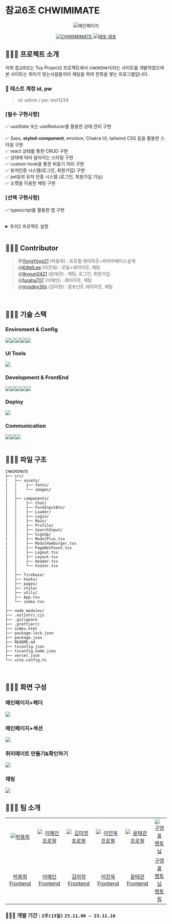 # 참교6조 CHWIMIMATE

<div align="center">
<img src="https://github.com/YongYong21/ToyProject2/blob/develop/src/assets/images/mate1.png" alt='메인페이지'>
</div>

<p align="center">
  <a href="https://toy-project2.vercel.app/">
    <img src="https://img.shields.io/badge/참교6조 CHWIMIMATE-gray?style=for-the-badge&logoColor=white" alt="CHIWIMIMATE" />
  </a>
  <a href="https://github.com/YongYong21/ToyProject2">
    <img src="https://img.shields.io/badge/배포 repository-212125?style=for-the-badge&logoColor=white" alt="배포 레포"/>
  </a>
</p>

## 🧑🏻‍💻 프로젝트 소개

저희 참교6조는 Toy Project2 프로젝트에서 `CHWIMIMATE`라는 사이트를 개발하였으며 본 사이트는 취미가 맞는사람들끼리 채팅을 하여 친목을 쌓는 프로그램입니다.

### 🔐 테스트 계정 id, pw

> id: admin
> /
> pw: test1234

### [필수 구현사항]

✅ useState 또는 useReducer를 활용한 상태 관리 구현 <br />  
✅ Sass, <b>styled-component</b>, emotion, Chakra UI, tailwind CSS 등을 활용한 스타일 구현 <br />
✅ react 상태를 통한 CRUD 구현 <br />
✅ 상태에 따라 달라지는 스타일 구현 <br />
✅ custom hook을 통한 비동기 처리 구현 <br />
✅ 유저인증 시스템(로그인, 회원가입) 구현 <br />
✅ jwt등의 유저 인증 시스템 (로그인, 회원가입 기능) <br />
✅ 소켓을 이용한 채팅 구현 <br />

### [선택 구현사항]

✅ typescript를 활용한 앱 구현  
<br/>

<details>
<summary>토이2 프로젝트 설명</summary>
   
# 🍋 소켓 기반 채팅앱

주어진 API와 소켓을 분석해 어떤 프로젝트를 진행/완성할 것인지 팀 단위로 자유롭게 결정하고 만들어보세요.  
과제 수행 및 리뷰 기간은 별도 공지를 참고하세요!

## 과제 수행 및 제출 방법

```
Y_FE_Toy2_{팀명}

E.g, Y_FE_Toy2_GYOHEON
```

1. 현재 저장소를 로컬에 클론(Clone)합니다.
1. 자신의 팀명으로 브랜치를 생성합니다.(구분 가능하도록 팀명을 꼭 파스칼케이스로 표시하세요, `git branch Y_FE_Toy2_Team13`)
1. 자신의 팀명 브랜치에서 과제를 수행합니다.
1. 과제 수행이 완료되면, 자신의 팀명 브랜치를 원격 저장소에 푸시(Push)합니다.(`main` 브랜치에 푸시하지 않도록 꼭 주의하세요, `git push origin Y_FE_Toy2_Team13`)
1. 저장소에서 `main` 브랜치를 대상으로 Pull Request 생성하면, 과제 제출이 완료됩니다!(E.g, `main` <== `Y_FE_Toy2_Team13`)
1. Pull Request 링크를 LMS로도 제출해 주셔야 합니다.
1. main 혹은 다른 사람의 브랜치로 절대 병합하지 않도록 주의하세요!
1. Pull Request에서 보이는 설명을 다른 사람들이 이해하기 쉽도록 꼼꼼하게 작성하세요!

- 과제 수행 및 제출 과정에서 문제가 발생한 경우, 바로 담당 멘토나 강사에게 얘기하세요!

- 백엔드 서버에 문제가 생겼을 경우, 바로 슬랙의 GyoHeon Lee에게 연락하세요!

## 필수 구현 사항
- [ ] `useState` 또는 `useReducer`를 활용한 상태 관리 구현
- [ ] `Sass`, `styled-component`, `emotion`, `Chakra UI`, `tailwind CSS` 등을 활용한 스타일 구현
- [ ] `react` 상태를 통한 CRUD 구현
- [ ] 상태에 따라 달라지는 스타일 구현
- [ ] `custom hook`을 통한 비동기 처리 구현
- [ ] 유저인증 시스템(로그인, 회원가입) 구현
- [ ] `jwt`등의 유저 인증 시스템 (로그인, 회원가입 기능)
- [ ] 소켓을 이용한 채팅 구현

## 선택 구현 사항
- [ ] `Next.js`를 활용한 서버 사이드 렌더링 구현
- [ ] `typescript`를 활용한 앱 구현
- [ ] `storybook`을 활용한 디자인 시스템 구현
- [ ] `jest`를 활용한 단위 테스트 구현

## 추가 사항
- api들의 응답 데이터들을 일부러 파편화 해두었습니다!
- api들 간의 데이터를 조합하여 이상적인 구조를 만들어보세요.

## 예시 프로젝트

![private-messaging-part-1-chat-ab610e9e03738ad37f7b0fb55c771087](https://github.com/KDT1-FE/Y_FE_Toy2/assets/66263916/c5247dde-2ca6-4285-a60e-8dcf23326d0e)

## API 사용법

- 모든 network 요청(Request) `headers`에 아래 정보가 꼭 포함돼야 합니다!
- serverId는 팀마다 개별 전달됩니다.
- 확인할 수 없는 사용자나 팀의 DB 정보는 임의로 삭제될 수 있습니다!

```json
{
  "content-type": "application/json",
  "serverId": "nREmPe9B"
}
```

## 기본 데이터 구조

### user

```ts
interface User {
  id: string;
  password: string;
  name: string;
  picture: string;
  chats: string[]; // chat id만 속합니다.
}
```

### chat

```ts
interface Chat {
  id: string;
  name: string;
  isPrivate: boolean;
  users: string[];
  messages: Message[]; // message 객체가 속합니다.

  updatedAt: Date;
}
```

### message

```ts
interface Message {
  id: string;
  text: string;
  userId: string;

  createdAt: Date;
}
```
## 회원

### 회원가입

사용자가 `id`에 종속되어 회원가입합니다.

- 사용자 비밀번호는 암호화해 저장합니다.
- 프로필 이미지는 url or base64 형식이어야 합니다.
- 프로필 이미지는 1MB 이하여야 합니다.

```curl
curl https://fastcampus-chat.net/signup
  \ -X 'POST'
```

요청 데이터 타입 및 예시:

```ts
interface RequestBody {
  id: string; // 사용자 아이디 (필수!, 영어와 숫자만)
  password: string; // 사용자 비밀번호, 5자 이상 (필수!)
  name: string; // 사용자 이름, 20자 이하 (필수!)
  picture?: string; // 사용자 이미지(url or base64, under 1MB)
}
```

```json
{
  "id": "abcd",
  "password": "********",
  "name": "GyoHeon",
  "picture": "https://avatars.githubusercontent.com/u/66263916?v=4"
}
```

응답 데이터 타입 및 예시:

```ts
interface ResponseValue {
  message: title;
}
```

```json
{
  "message": "User created"
}
```

### id 중복 체크

`id` 중복 체크를 합니다.

```curl
curl https://fastcampus-chat.net/check/id
  \ -X 'POST'
```

요청 데이터 타입 및 예시:

```ts
interface RequestBody {
  id: string; // 사용자 아이디 (필수!, 영어와 숫자만)
}
```

```json
{
  "id": "abcd"
}
```

응답 데이터 타입 및 예시:

```ts
interface ResponseValue {
  isDuplicated: boolean;
}
```

```json
{
  "isDuplicated": false
}
```

### 로그인

- 발급된 `accessToken`은 7일 후 만료됩니다.

```curl
curl https://fastcampus-chat.net/login
  \ -X 'POST'
```

요청 데이터 타입 및 예시:

```ts
interface RequestBody {
  id: string; // 사용자 아이디 (필수!)
  password: string; // 사용자 비밀번호 (필수!)
}
```

```json
{
  "id": "abcd",
  "password": "********"
}
```

응답 데이터 타입 및 예시:

```ts
interface ResponseValue {
  accessToken: string; // 사용자 접근 토큰
  refreshToken: string; // access token 발급용 토큰
}
```

```json
{
  "accessToken": "eyJhbGciOiJIUzI1NiIsInR5cCI6IkpXVCJ9.eyJpZCI6IjlQS3I...(생략)",
  "refreshToken": "eyJhbGciOiJIUzI1NiIsInR5cCI6IkpXVCJ9.eyJpZCI6IjlQS3I...(생략)"
}
```

### 인증 확인

`id` 중복 체크를 합니다.

```curl
curl https://fastcampus-chat.net/auth/me
  \ -X 'GET'
  \ -H 'Authorization: Bearer <accessToken>'
```

요청 데이터 타입 및 예시:
- 없음

응답 데이터 타입 및 예시:

```ts
interface ResponseValue {
  auth: boolean;
  user?: User;
}

interface User {
  id: string;
  name: string;
  picture: string;
}
```

```json
{
  "auth": true,
  "user": {
    "id": "test1",
    "name": "abcde",
    "picture": "https://avatars.githubusercontent.com/u/42333366?v=4"
  }
}
```

### 토큰 재발급

```curl
curl https://fastcampus-chat.net/refresh
  \ -X 'POST'
```

요청 데이터 타입 및 예시:

```ts
interface RequestBody {
  refreshToken: string; // access token 발급용 토큰
}
```

```json
{
  "refreshToken": "eyJhbGciOiJIUzI1NiIsInR5cCI6IkpXVCJ9.eyJpZCI6IjlQS3I...(생략)"
}
```

응답 데이터 타입 및 예시:

```ts
interface ResponseValue {
  accessToken: string; // 사용자 접근 토큰
}
```

```json
{
  "accessToken": "eyJhbGciOiJIUzI1NiIsInR5cCI6IkpXVCJ9.eyJpZCI6IjlQS3I...(생략)"
}
```

### 사용자 정보 수정

- 프로필 이미지는 url or base64 형식이어야 합니다.
- 프로필 이미지는 1MB 이하여야 합니다.

```curl
curl https://fastcampus-chat.net/user
  \ -X 'PATCH'
  \ -H 'Authorization: Bearer <accessToken>'
```

요청 데이터 타입 및 예시:

```ts
interface RequestBody {
  name?: string; // 새로운 표시 이름
  picture?: string; // 사용자 프로필 이미지(url or base64)
}
```

```json
{
  "name": "abcde",
  "picture": "https://avatars.githubusercontent.com/u/42333366?v=4"
}
```

응답 데이터 타입 및 예시:

```ts
interface ResponseValue {
  messgae: string;
}
```

```json
{
  "message": "User updated"
}
```

## 채팅

### 특정 유저 조회

- 특정 유저를 조회합니다.

```curl
curl https://fastcampus-chat.net/user?userId=${userId}
  \ -X 'GET'
  \ -H 'Authorization: Bearer <accessToken>'
```

요청 데이터 타입 및 예시:

- 없음
- 조회하고 싶은 id는 query string으로 사용합니다.

응답 데이터 타입 및 예시:

```ts
type ResponseValue = {
  user: User;
};

interface User {
  id: string;
  name: string;
  picture: string;
}
```

```json
{
  "user": {
    "id": "user1",
    "name": "lgh",
    "picture": "https://gravatar.com/avatar/c274467c5ef4fe381b154a20c5e7ce26?s=200&d=retro"
  }
}
```

### 모든 유저 조회

- 현재 존재하는 모든 유저를 조회합니다.

```curl
curl https://fastcampus-chat.net/users
  \ -X 'GET'
  \ -H 'Authorization: Bearer <accessToken>'
```

요청 데이터 타입 및 예시:

- 없음

응답 데이터 타입 및 예시:

```ts
type ResponseValue = User[];

interface User {
  id: string;
  name: string;
  picture: string;
}
```

```json
[
  {
    "id": "user1",
    "name": "lgh",
    "picture": "https://gravatar.com/avatar/c274467c5ef4fe381b154a20c5e7ce26?s=200&d=retro"
  },
  {
    "id": "user2",
    "name": "ldj",
    "picture": "https://gravatar.com/avatar/d94869409b4e94903723612a4f93a6f9?s=200&d=retro"
  }
]
```

### 채팅 생성하기

```curl
curl https://fastcampus-chat.net/chat
  \ -X 'POST'
  \ -H 'Authorization: Bearer <accessToken>'
```

요청 데이터 타입 및 예시:

```ts
interface RequestBody {
  name: string; // chat 이름
  users: string[]; // 참가자들 id(자신 미포함)
  isPrivate?: boolean; // 공개 비공개
}
```

```json
{
  "name": "test chat",
  "users": ["user1", "user2"]
}
```

응답 데이터 타입 및 예시:

```ts
interface ResponseValue {
  id: string;
  name: string;
  users: User[]; // 자신을 포함한 참가자들 정보
  isPrivate: boolean;
  updatedAt: Date;
}

interface User {
  id: string;
  name: string;
  picture: string;
}
```

```json
{
  "id": "fasgadsfdsghssdlsdafasd",
  "name": "test chat",
  "users": [
    {
      "id": "user1",
      "name": "lgh",
      "picture": "https://gravatar.com/avatar/c274467c5ef4fe381b154a20c5e7ce26?s=200&d=retro"
    },
    {
      "id": "user2",
      "name": "ldj",
      "picture": "https://gravatar.com/avatar/d94869409b4e94903723612a4f93a6f9?s=200&d=retro"
    }
  ],
  "isPrivate": false,
  "updatedAt": "2023-11-01T08:23:39.850Z"
}
```

### 특정 채팅 조회
- 특정 id의 채팅을 조회합니다.
- isPrivate: true인 채팅방은 해당 채팅방 참가자만 볼 수 있습니다.

```curl
curl https://fastcampus-chat.net/chat/only?chatId=${chatId}
  \ -X 'GET'
  \ -H 'Authorization: Bearer <accessToken>'
```

요청 데이터 타입 및 예시:

- 없음

응답 데이터 타입 및 예시:

```ts
interface ResponseValue {
  chat: Chat;
}

interface Chat {
  id: string;
  name: string;
  users: User[]; // 속한 유저 정보
  isPrivate: boolean;
  latestMessage: Message | null;
  updatedAt: Date;
}

interface User {
  id: string;
  name: string;
  picture: string;
}

interface Message {
  id: string;
  text: string;
  userId: string;
  createAt: Date;
}
```

```json
{
  "chat": {
    "id": "f189ab25-5644-4d72-bd7c-0170ee9c8ede",
    "name": "chat room 1",
    "users": [
      {
        "id": "user1",
        "name": "lgh",
        "picture": "https://gravatar.com/avatar/c274467c5ef4fe381b154a20c5e7ce26?s=200&d=retro"
      },
      {
        "id": "user2",
        "name": "ldj",
        "picture": "https://gravatar.com/avatar/d94869409b4e94903723612a4f93a6f9?s=200&d=retro"
      }
    ],
    "isPrivate": false,
    "updatedAt": "2023-10-31T13:18:38.216Z",
    "latestMessage": null
  }
}
```

### 모든 채팅 조회
- 현재 존재하는 모든 채팅을 조회합니다.
- isPrivate: true인 채팅방은 보이지 않습니다.

```curl
curl https://fastcampus-chat.net/chat/all
  \ -X 'GET'
  \ -H 'Authorization: Bearer <accessToken>'
```

요청 데이터 타입 및 예시:

- 없음

응답 데이터 타입 및 예시:

```ts
type ResponseValue = Chat[];

interface Chat {
  id: string;
  name: string;
  users: User[]; // 속한 유저 정보
  isPrivate: boolean;
  latestMessage: Message | null;
  updatedAt: Date;
}

interface User {
  id: string;
  name: string;
  picture: string;
}

interface Message {
  id: string;
  text: string;
  userId: string;
  createAt: Date;
}
```

```json
[
  {
    "id": "f189ab25-5644-4d72-bd7c-0170ee9c8ede",
    "name": "chat room 1",
    "users": [
      {
        "id": "user1",
        "name": "lgh",
        "picture": "https://gravatar.com/avatar/c274467c5ef4fe381b154a20c5e7ce26?s=200&d=retro"
      },
      {
        "id": "user2",
        "name": "ldj",
        "picture": "https://gravatar.com/avatar/d94869409b4e94903723612a4f93a6f9?s=200&d=retro"
      }
    ],
    "isPrivate": false,
    "updatedAt": "2023-10-31T13:18:38.216Z",
    "latestMessage": null
  },
  {
    "id": "f189ab25-5644-4d72-bd7c-0170ee9c8edj",
    "name": "chat room 2",
    "users": [
      {
        "id": "user1",
        "name": "lgh",
        "picture": "https://gravatar.com/avatar/c274467c5ef4fe381b154a20c5e7ce26?s=200&d=retro"
      },
      {
        "id": "user2",
        "name": "ldj",
        "picture": "https://gravatar.com/avatar/d94869409b4e94903723612a4f93a6f9?s=200&d=retro"
      }
    ],
    "isPrivate": false,
    "updatedAt": "2023-10-31T15:18:38.216Z",
    "latestMessage": {
      "id": "8f7f67bb-f1ab-4792-9678-0b8546adcb6f",
      "text": "testtest444",
      "userId": "test:test6",
      "createdAt": "2023-11-06T11:15:50.588+00:00"
    }
  }
]
```

### 나의 채팅 조회
```curl
curl https://fastcampus-chat.net/chat
  \ -X 'GET'
  \ -H 'Authorization: Bearer <accessToken>'
```
- 내가 속한 모든 채팅을 조회합니다.
- isPrivate: true인 채팅방도 모두 보이게 됩니다.

요청 데이터 타입 및 예시:

- 없음

응답 데이터 타입 및 예시:

```ts
type ResponseValue = Chat[];

interface Chat {
  id: string;
  name: string;
  users: User[]; // 속한 유저 id
  isPrivate: boolean;
  latestMessage: Message | null;
  updatedAt: Date;
}

interface User {
  id: string;
  name: string;
  picture: string;
}

interface Message {
  id: string;
  text: string;
  userId: string;
  createAt: Date;
}
```

```json
[
  {
    "id": "f189ab25-5644-4d72-bd7c-0170ee9c8ede",
    "name": "chat room 1",
    "users": [
      {
        "id": "user1",
        "name": "lgh",
        "picture": "https://gravatar.com/avatar/c274467c5ef4fe381b154a20c5e7ce26?s=200&d=retro"
      },
      {
        "id": "user2",
        "name": "ldj",
        "picture": "https://gravatar.com/avatar/d94869409b4e94903723612a4f93a6f9?s=200&d=retro"
      }
    ],
    "isPrivate": true,
    "updatedAt": "2023-10-31T13:18:38.216Z",
    "latestMessage": null
  },
  {
    "id": "f189ab25-5644-4d72-bd7c-0170ee9c8edj",
    "name": "chat room 2",
    "users": [
      {
        "id": "user1",
        "name": "lgh",
        "picture": "https://gravatar.com/avatar/c274467c5ef4fe381b154a20c5e7ce26?s=200&d=retro"
      },
      {
        "id": "user2",
        "name": "ldj",
        "picture": "https://gravatar.com/avatar/d94869409b4e94903723612a4f93a6f9?s=200&d=retro"
      }
    ],
    "isPrivate": false,
    "updatedAt": "2023-10-31T15:18:38.216Z",
    "latestMessage": {
      "id": "8f7f67bb-f1ab-4792-9678-0b8546adcb6f",
      "text": "testtest444",
      "userId": "test:test6",
      "createdAt": "2023-11-06T11:15:50.588+00:00"
    }
  }
]
```

## 채팅 참여하기

```curl
curl https://fastcampus-chat.net/chat/participate
  \ -X 'PATCH'
  \ -H 'Authorization: Bearer <accessToken>'
```

요청 데이터 타입 및 예시:
```ts
interface RequestBody {
  chatId: string;
}
```

```json
{
  "chatId": "f189ab25-5644-4d72-bd7c-0170ee9c8ede"
}
```

응답 데이터 타입 및 예시:

```ts
interface ResponseValue {
  id: string;
  name: string;
  users: User[]; // 속한 유저 id
  isPrivate: boolean;
  updatedAt: Date;
}

interface User {
  id: string;
  name: string;
  picture: string;
}
```

```json
{
  "id": "f189ab25-5644-4d72-bd7c-0170ee9c8ede",
  "name": "chat room 1",
  "users": [
    {
      "id": "user1",
      "name": "lgh",
      "picture": "https://gravatar.com/avatar/c274467c5ef4fe381b154a20c5e7ce26?s=200&d=retro"
    },
    {
      "id": "user2",
      "name": "ldj",
      "picture": "https://gravatar.com/avatar/d94869409b4e94903723612a4f93a6f9?s=200&d=retro"
    }
  ],
  "isPrivate": true,
  "updatedAt": "2023-10-31T13:18:38.216Z"
}
```

## 채팅 나가기

```curl
curl https://fastcampus-chat.net/chat/leave
  \ -X 'PATCH'
  \ -H 'Authorization: Bearer <accessToken>'
```

요청 데이터 타입 및 예시:
```ts
interface RequestBody {
  chatId: string;
}
```

```json
{
  "chatId": "f189ab25-5644-4d72-bd7c-0170ee9c8ede"
}
```

응답 데이터 타입 및 예시:
```ts
interface ResponseValue {
  message: string;
}
```

```json
{
  "message": "Leave success"
}
```

## 채팅 초대하기

```curl
curl https://fastcampus-chat.net/chat/invite
  \ -X 'PATCH'
  \ -H 'Authorization: Bearer <accessToken>'
```

요청 데이터 타입 및 예시:
```ts
interface RequestBody {
  chatId: string;
  users: string[]; // 초대할 유저 id
}
```

```json
{
  "chatId": "f189ab25-5644-4d72-bd7c-0170ee9c8ede",
  "users": ["user1", "user2"]
}
```

응답 데이터 타입 및 예시:

```ts
interface ResponseValue {
  id: string;
  name: string;
  users: User[]; // 속한 유저 정보
  isPrivate: boolean;
  updatedAt: Date;
}

interface User {
  id: string;
  name: string;
  picture: string;
}
```

```json
{
  "id": "f189ab25-5644-4d72-bd7c-0170ee9c8ede",
  "name": "chat room 1",
  "users": [
    {
      "id": "user1",
      "name": "lgh",
      "picture": "https://gravatar.com/avatar/c274467c5ef4fe381b154a20c5e7ce26?s=200&d=retro"
    },
    {
      "id": "user2",
      "name": "ldj",
      "picture": "https://gravatar.com/avatar/d94869409b4e94903723612a4f93a6f9?s=200&d=retro"
    }
  ],
  "isPrivate": true,
  "updatedAt": "2023-10-31T13:18:38.216Z"
}
```

# Socket

- socket.io 의 사용을 추천드립니다.
- Socket 연결시에도 headers는 유지해야 합니다.

## 기본 연결

```ts
io(`https://fastcampus-chat.net/chat?chatId=${chatId}`, {
  extraHeaders: {
    Authorization: "Bearer <accessToken>",
    serverId: "test"
  }
});
```

## emit Event(client -> server)

### example

```ts
socket.emit("message-to-server", text);
```

### message-to-server

- 같은 방에 있는 사람들에게 메세지를 전달합니다.

요청 데이터

```ts
type RequestData: string;
```

### fetch-messages

- 이전 대화 목록을 불러옵니다.
- `messages-to-client`로 데이터를 받을 수 있습니다.

요청 데이터

- 없음

### users

- 접속 상태인 유저 목록을 불러옵니다.
- `users-to-client`로 데이터를 받을 수 있습니다.

요청 데이터

- 없음

## on Event(server -> client)

### example

```ts
socket.on("message-to-client", (messageObject) => {
  console.log(messageObject);
});
```

### message-to-client

- 같은 방에 있는 사람들에게 메세지를 전달합니다.

응답 데이터

```ts
interface ResponseData {
  id: string;
  text: string;
  userId: string; // 메세지를 보낸 사람의 id
  createdAt: Date;
}
```

### messages-to-client

- 이전 대화 목록을 불러옵니다.

응답 데이터

```ts
interface Message {
  id: string;
  text: string;
  userId: string; // 메세지를 보낸 사람의 id
  createdAt: Date;
}

interface ResponseData {
  messages: Message[];
}
```

### join

- 같은 방에 새로운 사람이 들어오면 모든 유저의 정보를 다시 받습니다.

응답 데이터

```ts
interface ResponseData {
  users: string[]; // 참여자들 id
  joiners: string[]; // 새로운 참여자 id
}
```

### leave

- 같은 방에 사람이 나가면 모든 유저의 정보를 다시 받습니다.

응답 데이터

```ts
interface ResponseData {
  users: string[]; // 참여자들 id
  leaver: string; // 나간 사용자 id
}
```

### users-to-client

- 접속 상태인 유저 목록을 불러옵니다.

응답 데이터

```ts
interface ResponseData {
  user: string[]; // 참가자들 id
}
```

## server 연결

```ts
io(`https://fastcampus-chat.net/server`, {
  extraHeaders: {
    Authorization: "Bearer <accessToken>",
    serverId: "test"
  }
});
```

## emit Event(client -> server)

### example

```ts
socket.emit("users-server");
```

### users-server

- 같은 serverId를 사용하는 online 사용자를 불러옵니다.
- `users-server-to-client`로 데이터를 받을 수 있습니다.

요청 데이터

- 없음

## on Event(server -> client)

### example

```ts
socket.on("message-to-client", (messageObject) => {
  console.log(messageObject);
});
```

### users-server-to-client

- 같은 serverId를 사용하는 접속 상태인 유저 목록을 불러옵니다.

응답 데이터

```ts
interface ResponseData {
  user: string[]; // 참가자들 id
}
```

### invite
- 새로운 채팅방 생성시 해당 채팅방 유저에게 채팅방 정보를 전송합니다.
- 기존 채팅방에 유저 초대시 초대된 유저에게 채팅방 정보를 전송합니다.

응답 데이터
```ts
interface ResponseData {
  id: string;
  name: string;
  users: string[]; // 참여자들 id
  isPrivate: boolean;
  updatedAt: Date;
}
```

### new-chat

- 새로운 대화방이 생긴 경우 (not private) 서버(팀에서 사용하는 serverId)의 참여자들에게 이를 전달합니다.

응답 데이터

```ts
interface ResponseData {
  id: string;
  name: string;
  users: string[]; // 참여자들 id
  isPrivate: boolean;
  updatedAt: Date;
}
```

</details>

<br/>

## 🧑🏻‍💻 Contributor

> @[YongYong21](https://github.com/YongYong21) (박용희) : 프로필 레이아웃+파이어베이스설계 <br />
> @[KittelLee](https://github.com/KittelLee) (이진욱) : 모달+레이아웃, 채팅 <br />
> @[tkyoun0421](https://github.com/tkyoun0421) (윤태관) : 채팅, 로그인, 회원가입 <br />
> @[furaha707](https://github.com/furaha707) (이예인) : 레이아웃, 채팅 <br />
> @[mysdpy30s](https://github.com/mysdpy30s) (김미정) : 컴포넌트 레이아웃, 채팅 <br />

<br/>

## 🧑🏻‍💻 기술 스택

### Enviroment & Config

<div style="display: flex;">
  <img src="https://img.shields.io/badge/visual studio code-007ACC?style=for-the-badge&logo=visual studio&logoColor=white" />
  <img src="https://img.shields.io/badge/github-181717?style=for-the-badge&logo=github&logoColor=white" />
  <img src="https://img.shields.io/badge/git-F05032?style=for-the-badge&logo=git&logoColor=white" />
  <img src="https://img.shields.io/badge/ESLint-4B3263?style=for-the-badge&logo=eslint&logoColor=white" />
  <img src="https://img.shields.io/badge/npm-CB3837?style=for-the-badge&logo=npm&logoColor=white" />
</div>

### UI Tools

<div style="display: flex;">
   <img src="https://img.shields.io/badge/figma-F24E1E?style=for-the-badge&logo=figma&logoColor=white" />
</div>

### Development & FrontEnd

<div style="display: flex;">
  <img src="https://img.shields.io/badge/html5-%23E34F26.svg?style=for-the-badge&logo=html5&logoColor=white" />
  <img src="https://img.shields.io/badge/css3-1572B6?style=for-the-badge&logo=css3&logoColor=white" />
     <img src="https://img.shields.io/badge/styledComponents-DB7093?style=for-the-badge&logo=styledComponents&logoColor=white" />
  <img src="https://img.shields.io/badge/react-61DAFB?style=for-the-badge&logo=react&logoColor=black" />
  <img src="https://img.shields.io/badge/typescript-%23007ACC.svg?style=for-the-badge&logo=typescript&logoColor=white" />
</div>
    
### Deploy

<div style="display: flex;">
 <img src="https://img.shields.io/badge/vercel-000000.svg?style=for-the-badge&logo=vercel&logoColor=white" />
</div>

### Communication

<div style="display: flex;">
  <img src="https://img.shields.io/badge/slack-4A154B?style=for-the-badge&logo=slack&logoColor=white" />
  <img src="https://img.shields.io/badge/notion-000000?style=for-the-badge&logo=notion&logoColor=white" />
  <img src="https://img.shields.io/badge/kakaotalk-FFCD00?style=for-the-badge&logo=kakaotalk&logoColor=black" />
</div>

<br/>

## 🧑🏻‍💻 파일 구조

```
CHWIMIMATE
├── src/
│   ├── assets/
|   |    ├── fonts/
|   |    └── images/
|   |
│   ├── components/
│   │    ├── Chat/
│   │    ├── FormInputBtn/
│   │    ├── Loader/
│   │    ├── Login/
│   │    ├── Main/
│   │    ├── Profile/
│   │    ├── SearchInput/
│   │    ├── SignUp/
|   |    ├── ModalPlus.tsx
|   |    ├── ModalHamburger.tsx
|   |    ├── PageNotFount.tsx
|   |    ├── Logout.tsx
|   |    ├── Layout.tsx
│   │    ├── Header.tsx
│   │    └── Footer.tsx
│   │
|   ├── firebase/
|   ├── hooks/
│   ├── pages/
│   ├── style/
│   ├── utils/
│   ├── App.tsx
│   └── index.tsx
│
├── node_modules/
├── .eslintrc.cjs
├── .gitignore
├── .prettierrc
├── index.html
├── package-lock.json
├── package.json
├── README.md
├── tsconfig.json
├── tsconfig.node.json
├── vercel.json
└── vite.config.ts
```

<br/>

## 🧑🏻‍💻 화면 구성

### 메인페이지+헤더

<img src="https://github.com/YongYong21/ToyProject2/blob/develop/src/assets/images/mate1.png" />

### 메인페이지+섹션

<img src="https://github.com/YongYong21/ToyProject2/blob/develop/src/assets/images/mate2.png" />

### 취미메이트 만들기&확인하기

<img src="https://github.com/YongYong21/ToyProject2/blob/develop/src/assets/images/mate3.png" />

### 채팅

<img src="https://github.com/YongYong21/ToyProject2/blob/main/src/assets/images/mate4.png" />

<br/>

## 🧑🏻‍💻 팀 소개

<table>
  <tr>
    <td align="center" width="150px">
      <a href="https://github.com/YongYong21" target="_blank">
        <img src="https://avatars.githubusercontent.com/u/90038848?v=4" alt="박용희" />
      </a>
    </td>
    <td align="center" width="150px">
      <a href="https://github.com/furaha707" target="_blank">
        <img src="https://avatars.githubusercontent.com/u/95595106?v=4" alt="이예인 프로필" />
      </a>
    </td>
    <td align="center" width="150px">
      <a href="https://github.com/mysdpy30s" target="_blank">
        <img src="https://avatars.githubusercontent.com/u/137375435?v=4" alt="김미정 프로필" />
      </a>
    </td>
    <td align="center" width="150px">
      <a href="https://github.com/KittelLee" target="_blank">
        <img src="https://user-images.githubusercontent.com/59171592/269468086-d7053b41-da92-4ec8-8cec-15d0f6e70db8.jpeg" alt="이진욱 프로필" />
      </a>
    </td>
    <td align="center" width="150px">
      <a href="https://github.com/tkyoun0421" target="_blank">
        <img src="https://avatars.githubusercontent.com/u/98436988?v=4" alt="윤태관 프로필" />
      </a>
    </td>
    <td align="center" width="150px">
      <a href="https://github.com/dobestan" target="_blank">
        <img src="https://ca.slack-edge.com/T057XJP4T34-U05F6EF84G5-0a8c83659882-512" alt="구영표 멘토님" />
      </a>
    </td>
  </tr>
  <tr> 
    <td align="center">
      <a href="https://github.com/YongYong21" target="_blank">
        박용희<br />
        Frontend
      </a>
    </td>
    <td align="center">
      <a href="https://github.com/furaha707" target="_blank">
        이예인<br />
        Frontend
      </a>
    </td>
    <td align="center">
      <a href="https://github.com/mysdpy30s" target="_blank">
        김미정<br />
        Frontend
      </a>
    </td>
    <td align="center">
      <a href="https://github.com/KittelLee" target="_blank">
        이진욱<br />
        Frontend
      </a>
    </td>
    <td align="center">
      <a href="https://github.com/tkyoun0421" target="_blank">
        윤태관<br />
        Frontend
      </a>
    </td>
    <td align="center">
      <a href="https://github.com/dobestan" target="_blank">
        구영표 멘토님<br /> 
        멘토링
      </a>
    </td>
  </tr>
</table>

### 🧑🏻‍💻 개발 기간 : `2주(13일)` `23.11.06 ~ 23.11.16`

